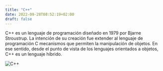 ```yaml
---
title: "C++"
date: 2022-09-28T08:52:19+02:00
draft: false
---
```


C++ es un lenguaje de programación diseñado en 1979 por Bjarne Stroustrup. La intención de su creación fue extender al lenguaje de programación C mecanismos que permiten la manipulación de objetos. En ese sentido, desde el punto de vista de los lenguajes orientados a objetos, C++ es un lenguaje híbrido.

![C++](/c++.png)